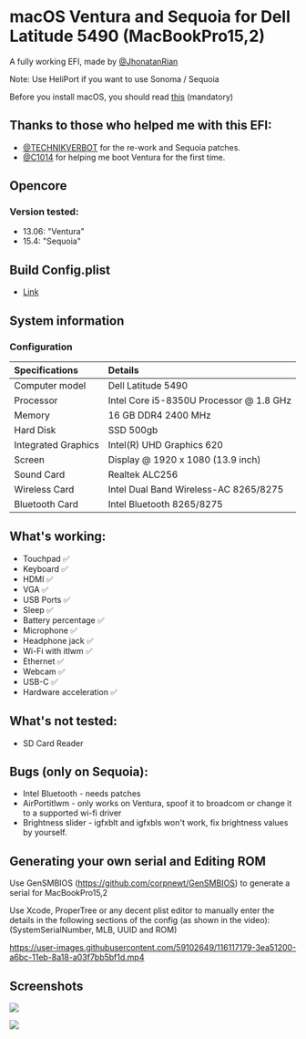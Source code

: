 # macOS Ventura and Sequoia for Dell Latitude 5490 (MacBookPro15,2)

A fully working EFI, made by [@JhonatanRian](https://github.com/JhonatanRian)

Note: Use HeliPort if you want to use Sonoma / Sequoia

Before you install macOS, you should read [this](#generating-your-own-serial-and-editing-rom) (mandatory)

## Thanks to those who helped me with this EFI:
  - [@TECHNIKVERBOT](https://github.com/TECHNIKVERBOT) for the re-work and Sequoia patches.
  - [@C1014](https://github.com/C1014) for helping me boot Ventura for the first time.

## Opencore
### Version tested:
  - 13.06: "Ventura"
  - 15.4: "Sequoia"

## Build Config.plist
 - [Link](https://dortania.github.io/OpenCore-Install-Guide/config-laptop.plist/kaby-lake.html)

## System information

### Configuration

| Specifications      | Details                                          |
| :---                |:---                                              |
| Computer model      | Dell Latitude 5490                               |
| Processor           | Intel Core i5-8350U Processor @ 1.8 GHz          |
| Memory              | 16 GB DDR4 2400 MHz                              |
| Hard Disk           | SSD 500gb                                        |
| Integrated Graphics | Intel(R) UHD Graphics 620                        |
| Screen              | Display @ 1920 x 1080 (13.9 inch)                |
| Sound Card          | Realtek ALC256                                   |
| Wireless Card       | Intel Dual Band Wireless-AC 8265/8275            |
| Bluetooth Card      | Intel Bluetooth 8265/8275                        |

## What's working:
  - Touchpad                       ✅
  - Keyboard                       ✅
  - HDMI                           ✅
  - VGA                            ✅
  - USB Ports                      ✅
  - Sleep                          ✅
  - Battery percentage             ✅
  - Microphone                     ✅
  - Headphone jack                 ✅
  - Wi-Fi with itlwm               ✅
  - Ethernet                       ✅
  - Webcam                         ✅
  - USB-C                          ✅
  - Hardware acceleration          ✅

## What's not tested:
  - SD Card Reader

## Bugs (only on Sequoia):
  - Intel Bluetooth - needs patches
  - AirPortitlwm - only works on Ventura, spoof it to broadcom or change it to a supported wi-fi driver
  - Brightness slider - igfxblt and igfxbls won't work, fix brightness values by yourself.

## Generating your own serial and Editing ROM

Use GenSMBIOS (https://github.com/corpnewt/GenSMBIOS) to generate a serial for MacBookPro15,2

Use Xcode, ProperTree or any decent plist editor to manually enter the details in the following sections of the config (as shown in the video): (SystemSerialNumber, MLB, UUID and ROM)

https://user-images.githubusercontent.com/59102649/116117179-3ea51200-a6bc-11eb-8a18-a03f7bb5bf1d.mp4

## Screenshots
![](https://github.com/JhonatanRian/EFI_DELL_LATITUDE_5490/blob/main/screenshots/iScreen%20Shoter%20-%20Terminal%20-%20240130234633.png?raw=true)

![](https://github.com/JhonatanRian/EFI_DELL_LATITUDE_5490/blob/main/screenshots/iScreen%20Shoter%20-%20Monitor%20de%20Atividade%20-%20240130235025.png?raw=true)
